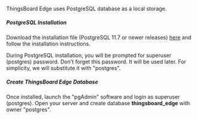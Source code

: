 ThingsBoard Edge uses PostgreSQL database as a local storage. 

##### PostgreSQL Installation

Download the installation file (PostgreSQL 11.7 or newer releases) [here](https://www.enterprisedb.com/downloads/postgres-postgresql-downloads#windows) and follow the installation instructions.

During PostgreSQL installation, you will be prompted for superuser (postgres) password.
Don't forget this password. It will be used later. For simplicity, we will substitute it with "postgres".

##### Create ThingsBoard Edge Database

Once installed, launch the "pgAdmin" software and login as superuser (postgres). 
Open your server and create database **thingsboard_edge** with owner "postgres".
